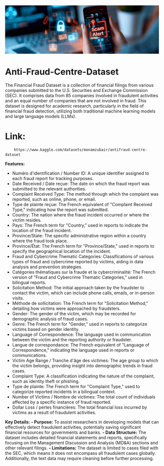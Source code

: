 ![screenshot](Fraud-Prevention-Trends-Banner-S.png)

# Anti-Fraud-Centre-Dataset

The Financial Fraud Dataset is a collection of financial filings from various companies submitted to the U.S. Securities and Exchange Commission (SEC). It comprises data from 85 companies involved in fraudulent activities and an equal number of companies that are not involved in fraud. This dataset is designed for academic research, particularly in the field of financial fraud detection, utilizing both traditional machine learning models and large language models (LLMs).


# Link:
        https://www.kaggle.com/datasets/monamzubair/antifraud-centre-dataset

**Features:**
- Numéro d'identification / Number ID: A unique identifier assigned to each fraud report for tracking purposes.
- Date Received / Date reçue: The date on which the fraud report was submitted to the relevant authorities.
- Complaint Received Type: The method through which the complaint was reported, such as online, phone, or email.
- Type de plainte reçue: The French equivalent of "Complaint Received Type," indicating how the report was submitted.
- Country: The nation where the fraud incident occurred or where the victim resides.
- Pays: The French term for "Country," used in reports to indicate the location of the fraud incident.
- Province/State: The specific administrative region within a country where the fraud took place.
- Province/État: The French term for "Province/State," used in reports to specify the geographical location of the incident.
- Fraud and Cybercrime Thematic Categories: Classifications of various types of fraud and cybercrime reported by victims, aiding in data analysis and prevention strategies.
- Catégories thématiques sur la fraude et la cybercriminalité: The French version of "Fraud and Cybercrime Thematic Categories," used in bilingual reports.
- Solicitation Method: The initial approach taken by the fraudster to contact the victim, which can include phone calls, emails, or in-person visits.
- Méthode de sollicitation: The French term for "Solicitation Method," detailing how victims were approached by fraudsters.
- Gender: The gender of the victim, which may be recorded for demographic analysis of fraud cases.
- Genre: The French term for "Gender," used in reports to categorize victims based on gender identity.
- Language of Correspondence: The language used in communication between the victim and the reporting authority or fraudster.
- Langue de correspondance: The French equivalent of "Language of Correspondence," indicating the language used in reports or communications.
- Victim Age Range / Tranche d'âge des victimes: The age group to which the victim belongs, providing insight into demographic trends in fraud cases.
- Complaint Type: A classification indicating the nature of the complaint, such as identity theft or phishing.
- Type de plainte: The French term for "Complaint Type," used to categorize reported incidents in a bilingual context.
- Number of Victims / Nombre de victimes: The total count of individuals affected by a specific instance of fraud reported.
- Dollar Loss / pertes financières: The total financial loss incurred by victims as a result of fraudulent activities.

**Key Details:**
**- Purpose:** To assist researchers in developing models that can effectively detect fraudulent activities, potentially saving significant financial resources for governments and banks.
**- Data Structure:** The dataset includes detailed financial statements and reports, specifically focusing on the Management Discussion and Analysis (MD&A) sections and other relevant filings.
**- Limitations:** The dataset is limited to cases filed with the SEC, which means it does not encompass all fraudulent cases globally. Additionally, the text data may require cleaning before further processing.

